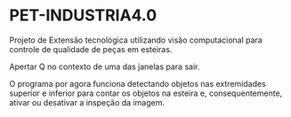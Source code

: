 # PET-INDUSTRIA4.0
Projeto de Extensão tecnológica utilizando visão computacional para controle de qualidade de peças em esteiras.

Apertar Q no contexto de uma das janelas para sair.

O programa por agora funciona detectando objetos nas extremidades superior e inferior para contar os objetos na esteira e, consequentemente, ativar ou desativar a inspeção da imagem.
